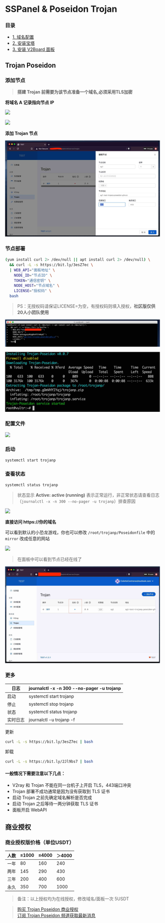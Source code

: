 # SSPanel & Poseidon Trojan

### 目录

* [1. 域名配置](../getting-started/yu-ming-pei-zhi.md)
* [2. 安装宝塔](../getting-started/an-zhuang-bao-ta.md)
* [3. 安装 V2Board 面板](../getting-started/install-v2board.md)


## Trojan Poseidon

### 添加节点

> **搭建 Trojan 前需要为该节点准备一个域名,必须采用TLS加密**  

**将域名 A 记录指向节点 IP**

![](../.gitbook/assets/v2board-trojanp/add-dns-a-record.jp2)

![](../.gitbook/assets/v2board-trojanp/v2board-trojan-server-list-page.jp2)

**添加 Trojan 节点**

![](../.gitbook/assets/v2board-trojanp/v2board-add-trojan-node-view.jpg)

### 节点部署

```bash
(yum install curl 2> /dev/null || apt install curl 2> /dev/null) \
  && curl -L -s https://bit.ly/3esZ7ec \
  | WEB_API="面板地址" \
    NODE_ID="节点ID" \
    TOKEN="通信密钥" \
    NODE_HOST="节点域名" \
    LICENSE="授权码" \
  bash
```

> PS：无授权码请保证LICENSE=为空，有授权码则填入授权，**社区版仅供20人小团队使用**

![](../.gitbook/assets/v2board-trojanp/execute-install-command.jpg)

![](../.gitbook/assets/v2board-trojanp/v2board-trojanp-installed-successfully.jpg)


### 配置文件

![](../.gitbook/assets/v2board-trojanp/2020-05-18-12-57-04.png)

### 启动

```bash
systemctl start trojanp
```

### 查看状态

```bash
systemctl status trojanp
```

> 状态显示 **Active: active (running)** 表示正常运行，非正常状态请查看日志（`journalctl -x -n 300 --no-pager -u trojanp`）排查原因

![](../.gitbook/assets/v2board-trojanp/v2board-trojanp-status-command-result.jp2)

**直接访问 https://你的域名**

可以看到默认的小恐龙游戏，你也可以修改 `/root/trojanp/Poseidonfile` 中的 `mirror` 改成任意的网站

![](../.gitbook/assets/v2board-trojanp/v2board-trojanp-access-443-directly.jp2)

> 在面板中可以看到节点已经在线了

![](../.gitbook/assets/v2board-trojanp/v2board-after-installed-trojanp-server-list-page.jpg)

### 更多

| 日志	   | journalctl -x -n 300 --no-pager -u trojanp |
|---------|--------|
| 启动	   | systemctl start trojanp |
| 停止	   | systemctl stop trojanp |
| 状态	   | systemctl status trojanp |
| 实时日志	| journalctl -u trojanp -f |

更新

```bash
curl -L -s https://bit.ly/3esZ7ec | bash
```

卸载

```bash
curl -L -s https://bit.ly/2Jl9bs7 | bash
```

#### 一般情况下需要注意以下几点：

* V2ray 和 Trojan 不能在同一台机子上开启 TLS，443端口冲突
* Trojan 部署不成功通常是因为没有获取到 TLS 证书
* 启动 Trojan 之前先确定域名解析是否完成
* 启动 Trojan 之后等待一两分钟获取 TLS 证书
* 面板开启 WebAPI

[comment]: <> (TROJAN LICENSING BEGIN)

## 商业授权

### 商业授权版价格（单位USDT）

| 人数 | 	≤1000 |	≤4000 |	＞4000 |
|-----|--------|-------|--------|
|一年	| 80	| 160	| 240    |
|两年	| 145 |	290 | 	430  |
|三年	| 200 |	400 | 	600  |
|永久	| 350 |	700 | 	1000 |

> 备注：以上授权均为在线授权，修改域名/面板一次 5USDT  

> [购买 Trojan Poseidon 商业授权](https://t.me/mara915)  
[订阅 Trojan Poseidon 频道获取最新消息](https://t.me/trojan_poseidon)

[comment]: <> (TROJAN LICENSING BEGIN)

